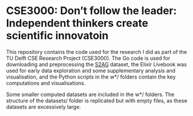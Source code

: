 # CSE3000: Don’t follow the leader: Independent thinkers create scientific innovatoin

This repository contains the code used for the research I did as part of the TU Delft CSE Research Project (CSE3000). The Go code is used for downloading and preprocessing the [S2AG](https://dl.acm.org/doi/abs/10.1145/3487553.3527147) dataset, the Elixir Livebook was used for early data exploration and some supplementary analysis and visualisation, and the Python scripts in the w*/ folders contain the key computations and visualisations. 

Some smaller computed datasets are included in the w*/ folders. The structure of the datasets/ folder is replicated but with empty files, as these datasets are excessively large.